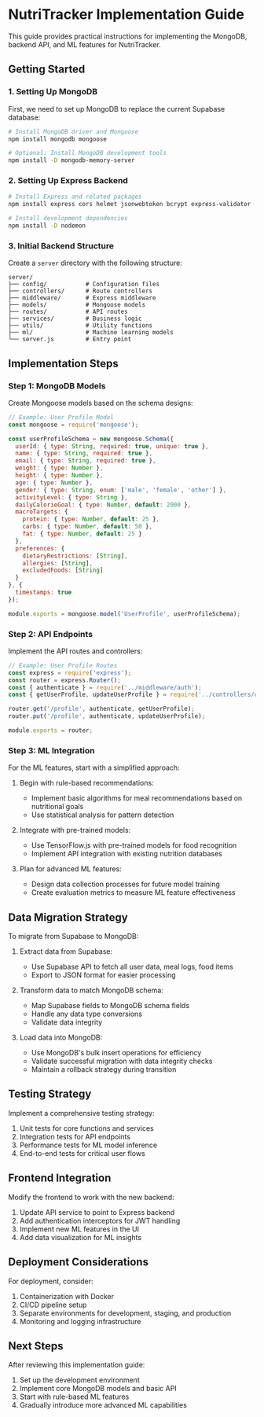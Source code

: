 
# NutriTracker Implementation Guide

This guide provides practical instructions for implementing the MongoDB, backend API, and ML features for NutriTracker.

## Getting Started

### 1. Setting Up MongoDB

First, we need to set up MongoDB to replace the current Supabase database:

```bash
# Install MongoDB driver and Mongoose
npm install mongodb mongoose

# Optional: Install MongoDB development tools
npm install -D mongodb-memory-server
```

### 2. Setting Up Express Backend

```bash
# Install Express and related packages
npm install express cors helmet jsonwebtoken bcrypt express-validator

# Install development dependencies
npm install -D nodemon
```

### 3. Initial Backend Structure

Create a `server` directory with the following structure:

```
server/
├── config/           # Configuration files
├── controllers/      # Route controllers
├── middleware/       # Express middleware
├── models/           # Mongoose models
├── routes/           # API routes
├── services/         # Business logic
├── utils/            # Utility functions
├── ml/               # Machine learning models
└── server.js         # Entry point
```

## Implementation Steps

### Step 1: MongoDB Models

Create Mongoose models based on the schema designs:

```javascript
// Example: User Profile Model
const mongoose = require('mongoose');

const userProfileSchema = new mongoose.Schema({
  userId: { type: String, required: true, unique: true },
  name: { type: String, required: true },
  email: { type: String, required: true },
  weight: { type: Number },
  height: { type: Number },
  age: { type: Number },
  gender: { type: String, enum: ['male', 'female', 'other'] },
  activityLevel: { type: String },
  dailyCalorieGoal: { type: Number, default: 2000 },
  macroTargets: {
    protein: { type: Number, default: 25 },
    carbs: { type: Number, default: 50 },
    fat: { type: Number, default: 25 }
  },
  preferences: {
    dietaryRestrictions: [String],
    allergies: [String],
    excludedFoods: [String]
  }
}, {
  timestamps: true
});

module.exports = mongoose.model('UserProfile', userProfileSchema);
```

### Step 2: API Endpoints

Implement the API routes and controllers:

```javascript
// Example: User Profile Routes
const express = require('express');
const router = express.Router();
const { authenticate } = require('../middleware/auth');
const { getUserProfile, updateUserProfile } = require('../controllers/userProfileController');

router.get('/profile', authenticate, getUserProfile);
router.put('/profile', authenticate, updateUserProfile);

module.exports = router;
```

### Step 3: ML Integration

For the ML features, start with a simplified approach:

1. Begin with rule-based recommendations:
   - Implement basic algorithms for meal recommendations based on nutritional goals
   - Use statistical analysis for pattern detection

2. Integrate with pre-trained models:
   - Use TensorFlow.js with pre-trained models for food recognition
   - Implement API integration with existing nutrition databases

3. Plan for advanced ML features:
   - Design data collection processes for future model training
   - Create evaluation metrics to measure ML feature effectiveness

## Data Migration Strategy

To migrate from Supabase to MongoDB:

1. Extract data from Supabase:
   - Use Supabase API to fetch all user data, meal logs, food items
   - Export to JSON format for easier processing

2. Transform data to match MongoDB schema:
   - Map Supabase fields to MongoDB schema fields
   - Handle any data type conversions
   - Validate data integrity

3. Load data into MongoDB:
   - Use MongoDB's bulk insert operations for efficiency
   - Validate successful migration with data integrity checks
   - Maintain a rollback strategy during transition

## Testing Strategy

Implement a comprehensive testing strategy:

1. Unit tests for core functions and services
2. Integration tests for API endpoints
3. Performance tests for ML model inference
4. End-to-end tests for critical user flows

## Frontend Integration

Modify the frontend to work with the new backend:

1. Update API service to point to Express backend
2. Add authentication interceptors for JWT handling
3. Implement new ML features in the UI
4. Add data visualization for ML insights

## Deployment Considerations

For deployment, consider:

1. Containerization with Docker
2. CI/CD pipeline setup
3. Separate environments for development, staging, and production
4. Monitoring and logging infrastructure

## Next Steps

After reviewing this implementation guide:

1. Set up the development environment
2. Implement core MongoDB models and basic API
3. Start with rule-based ML features
4. Gradually introduce more advanced ML capabilities
